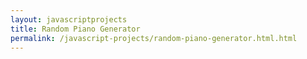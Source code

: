 ```yaml
---
layout: javascriptprojects
title: Random Piano Generator
permalink: /javascript-projects/random-piano-generator.html.html
---
```

